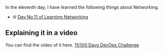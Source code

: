 In the eleventh day, I have learned the following things about Networking.

- 🌐 [Day No.11 of Learning Networking](../PDFs/Computer-Networking-8.pdf)


## **Explaining it in a video**

You can find the video of it here. [11/100 Days DevOps Challenge]()